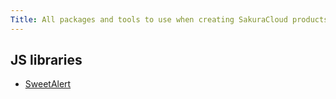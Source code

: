 ```yaml
---
Title: All packages and tools to use when creating SakuraCloud products
---
```


## JS libraries
- [SweetAlert](https://sweetalert2.github.io/)
